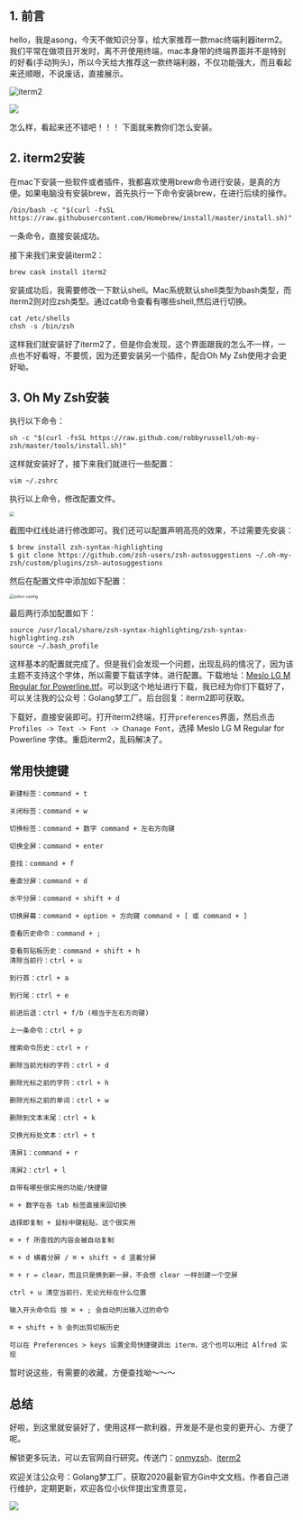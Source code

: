 

## 1. 前言

hello，我是asong，今天不做知识分享，给大家推荐一款mac终端利器iterm2。我们平常在做项目开发时，离不开使用终端，mac本身带的终端界面并不是特别的好看(手动狗头)，所以今天给大推荐这一款终端利器，不仅功能强大，而且看起来还顺眼，不说废话，直接展示。

![iterm2](../images/iterm2.png)

![](../images/iterm2-2.png)

怎么样，看起来还不错吧！！！ 下面就来教你们怎么安装。



## 2. iterm2安装



在mac下安装一些软件或者插件，我都喜欢使用brew命令进行安装，是真的方便。如果电脑没有安装brew，首先执行一下命令安装brew，在进行后续的操作。

```shell
/bin/bash -c "$(curl -fsSL https://raw.githubusercontent.com/Homebrew/install/master/install.sh)"
```

一条命令，直接安装成功。

接下来我们来安装iterm2：

```shell
brew cask install iterm2
```

安装成功后，我需要修改一下默认shell。Mac系统默认shell类型为bash类型，而iterm2则对应zsh类型。通过cat命令查看有哪些shell,然后进行切换。

```shell
cat /etc/shells
chsh -s /bin/zsh
```

这样我们就安装好了iterm2了，但是你会发现，这个界面跟我的怎么不一样，一点也不好看呀，不要慌，因为还要安装另一个插件，配合Oh My Zsh使用才会更好呦。



## 3. Oh My Zsh安装

执行以下命令：

```shell
sh -c "$(curl -fsSL https://raw.github.com/robbyrussell/oh-my-zsh/master/tools/install.sh)"
```

这样就安装好了，接下来我们就进行一些配置：

```shell
vim ~/.zshrc
```

执行以上命令，修改配置文件。

<img src="../images/theme.png" style="zoom: 50%;" />

截图中红线处进行修改即可。我们还可以配置声明高亮的效果，不过需要先安装：

```shell
$ brew install zsh-syntax-highlighting
$ git clone https://github.com/zsh-users/zsh-autosuggestions ~/.oh-my-zsh/custom/plugins/zsh-autosuggestions
```

然后在配置文件中添加如下配置：

<img src="../images/zshrc-config.png" alt="zshrc-config" style="zoom:50%;" />

最后两行添加配置如下：

```shell
source /usr/local/share/zsh-syntax-highlighting/zsh-syntax-highlighting.zsh
source ~/.bash_profile
```

这样基本的配置就完成了。但是我们会发现一个问题，出现乱码的情况了，因为该主题不支持这个字体，所以需要下载该字体，进行配置。下载地址：[Meslo LG M Regular for Powerline.ttf](https://github.com/powerline/fonts/blob/master/Meslo%20Slashed/Meslo%20LG%20M%20Regular%20for%20Powerline.ttf)。可以到这个地址进行下载，我已经为你们下载好了，可以关注我的公众号：Golang梦工厂。后台回复：iterm2即可获取。

下载好，直接安装即可。打开iterm2终端，打开`preferences`界面，然后点击`Profiles -> Text -> Font -> Chanage Font`，选择 Meslo LG M Regular for Powerline 字体。重启iterm2，乱码解决了。



## 常用快捷键

```shell
新建标签：command + t

关闭标签：command + w

切换标签：command + 数字 command + 左右方向键

切换全屏：command + enter

查找：command + f

垂直分屏：command + d

水平分屏：command + shift + d

切换屏幕：command + option + 方向键 command + [ 或 command + ]

查看历史命令：command + ;

查看剪贴板历史：command + shift + h
清除当前行：ctrl + u

到行首：ctrl + a

到行尾：ctrl + e

前进后退：ctrl + f/b (相当于左右方向键)

上一条命令：ctrl + p

搜索命令历史：ctrl + r

删除当前光标的字符：ctrl + d

删除光标之前的字符：ctrl + h

删除光标之前的单词：ctrl + w

删除到文本末尾：ctrl + k

交换光标处文本：ctrl + t

清屏1：command + r

清屏2：ctrl + l

自带有哪些很实用的功能/快捷键

⌘ + 数字在各 tab 标签直接来回切换

选择即复制 + 鼠标中键粘贴，这个很实用

⌘ + f 所查找的内容会被自动复制

⌘ + d 横着分屏 / ⌘ + shift + d 竖着分屏

⌘ + r = clear，而且只是换到新一屏，不会想 clear 一样创建一个空屏

ctrl + u 清空当前行，无论光标在什么位置

输入开头命令后 按 ⌘ + ; 会自动列出输入过的命令

⌘ + shift + h 会列出剪切板历史

可以在 Preferences > keys 设置全局快捷键调出 iterm，这个也可以用过 Alfred 实现
```

暂时说这些，有需要的收藏，方便查找呦～～～



## 总结

好啦，到这里就安装好了，使用这样一款利器，开发是不是也变的更开心、方便了呢。

解锁更多玩法，可以去官网自行研究。传送门：[onmyzsh](https://github.com/ohmyzsh/ohmyzsh)、[iterm2](https://www.iterm2.com/)

欢迎关注公众号：Golang梦工厂，获取2020最新官方Gin中文文档，作者自己进行维护，定期更新，欢迎各位小伙伴提出宝贵意见，

![](../images/qrcode_for_gh_efed4775ba73_258.jpg)

